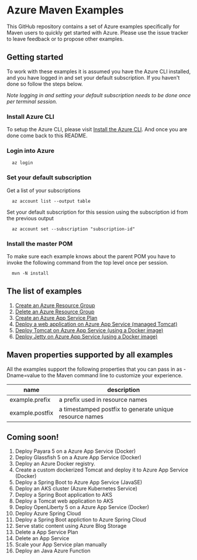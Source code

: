 
# Azure Maven Examples

This GitHub repository contains a set of Azure examples specifically for Maven users to quickly get started with Azure. Please use the issue tracker to leave feedback or to propose other examples.

## Getting started

To work with these examples it is assumed you have the Azure CLI installed, and you have logged in and set your default subscription. If you haven't done so follow the steps below.

_Note logging in and setting your default subscription needs to be done once per terminal session._

### Install Azure CLI

To setup the Azure CLI, please visit [Install the Azure CLI](https://docs.microsoft.com/en-us/cli/azure/install-azure-cli). And once you are done come back to this README.

### Login into Azure

````shell
  az login
````

### Set your default subscription

Get a list of your subscriptions

````shell
  az account list --output table
````

Set your default subscription for this session using the subscription id from the previous output

````shell
  az account set --subscription "subscription-id"
````

### Install the master POM

To make sure each example knows about the parent POM you have to invoke the following command from the top level once per session.

````shell
  mvn -N install
````

## The list of examples

1. [Create an Azure Resource Group](resourcegroup-create/README.md)
1. [Delete an Azure Resource Group](resourcegroup-delete/README.md)
1. [Create an Azure App Service Plan](appserviceplan-create/README.md)
1. [Deploy a web application on Azure App Service (managed Tomcat)](appservice-tomcat-helloworld/README.md)
1. [Deploy Tomcat on Azure App Service (using a Docker image)](appservice-docker-tomcat/README.md)
1. [Deploy Jetty on Azure App Service (using a Docker image)](appservice-docker-jetty/README.md)

## Maven properties supported by all examples

All the examples support the following properties that you can pass in as -Dname=value to the Maven command line to customize your experience.

| name                   | description                                             |
|------------------------|---------------------------------------------------------|
| example.prefix         | a prefix used in resource names                         |
| example.postfix        | a timestamped postfix to generate unique resource names |

## Coming soon!

1. Deploy Payara 5 on a Azure App Service (Docker)
1. Deploy Glassfish 5 on a Azure App Service (Docker)
1. Deploy an Azure Docker registry.
1. Create a custom dockerized Tomcat and deploy it to Azure App Service (Docker)
1. Deploy a Spring Boot to Azure App Service (JavaSE)
1. Deploy an AKS cluster (Azure Kubernetes Service)
1. Deploy a Spring Boot application to AKS
1. Deploy a Tomcat web application to AKS
1. Deploy OpenLiberty 5 on a Azure App Service (Docker)
1. Deploy Azure Spring Cloud
1. Deploy a Spring Boot appliction to Azure Spring Cloud
1. Serve static content using Azure Blog Storage
1. Delete a App Service Plan
1. Delete an App Service
1. Scale your App Service plan manually
1. Deploy an Java Azure Function
